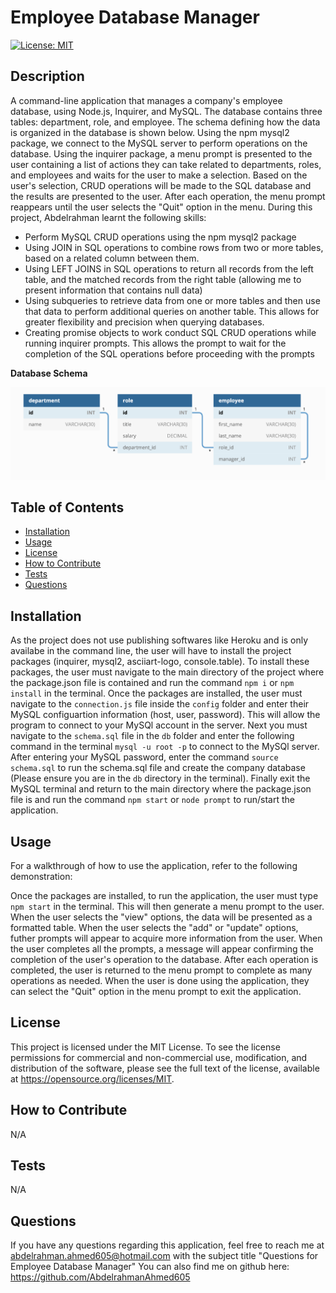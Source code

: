 # Employee Database Manager

[![License: MIT](https://img.shields.io/badge/License-MIT-yellow.svg)](https://opensource.org/licenses/MIT)

## Description

A command-line application that manages a company's employee database, using Node.js, Inquirer, and MySQL. The database contains three tables: department, role, and employee. The schema defining how the data is organized in the database is shown below. Using the npm mysql2 package, we connect to the MySQL server to perform operations on the database. Using the inquirer package, a menu prompt is presented to the user containing a list of actions they can take related to departments, roles, and employees and waits for the user to make a selection. Based on the user's selection, CRUD operations will be made to the SQL database and the results are presented to the user. After each operation, the menu prompt reappears until the user selects the "Quit" option in the menu. During this project, Abdelrahman learnt the following skills:
- Perform MySQL CRUD operations using the npm mysql2 package
- Using JOIN in SQL operations to combine rows from two or more tables, based on a related column between them.
- Using LEFT JOINS in SQL operations to return all records from the left table, and the matched records from the right table (allowing me to present information that contains null data)
- Using subqueries to retrieve data from one or more tables and then use that data to perform additional queries on another table. This allows for greater flexibility and precision when querying databases.
- Creating promise objects to work conduct SQL CRUD operations while running inquirer prompts. This allows the prompt to wait for the completion of the SQL operations before proceeding with the prompts

**Database Schema**

![Schema of Database showing how data is organized](/assets/schema.png)

## Table of Contents

- [Installation](#installation)
- [Usage](#usage)
- [License](#license)
- [How to Contribute](#how-to-contribute)
- [Tests](#tests)
- [Questions](#questions)

## Installation

As the project does not use publishing softwares like Heroku and is only availabe in the command line, the user will have to install the project packages (inquirer, mysql2, asciiart-logo, console.table). To install these packages, the user must navigate to the main directory of the project where the package.json file is contained and run the command `npm i` or `npm install` in the terminal. Once the packages are installed, the user must navigate to the `connection.js` file inside the `config` folder and enter their MySQL configuartion information (host, user, password). This will allow the program to connect to your MySQl account in the server. Next you must navigate to the `schema.sql` file in the `db` folder and enter the following command in the terminal `mysql -u root -p` to connect to the MySQl server. After entering your MySQL password, enter the command `source schema.sql` to run the schema.sql file and create the company database (Please ensure you are in the `db` directory in the terminal). Finally exit the MySQL terminal and return to the main directory where the package.json file is and run the command `npm start` or `node prompt` to run/start the application.

## Usage

For a walkthrough of how to use the application, refer to the following demonstration: 

Once the packages are installed, to run the application, the user must type `npm start` in the terminal. This will then generate a menu prompt to the user. When the user selects the "view" options, the data will be presented as a formatted table. When the user selects the "add" or "update" options, futher prompts will appear to acquire more information from the user. When the user completes all the prompts, a message will appear confirming the completion of the user's operation to the database. After each operation is completed, the user is returned to the menu prompt to complete as many operations as needed. When the user is done using the application, they can select the "Quit" option in the menu prompt to exit the application.

## License

This project is licensed under the MIT License. To see the license permissions for commercial and non-commercial use, modification, and distribution of the software, please see the full text of the license, available at https://opensource.org/licenses/MIT.

## How to Contribute

N/A

## Tests

N/A

## Questions

If you have any questions regarding this application, feel free to reach me at abdelrahman.ahmed605@hotmail.com with the subject title "Questions for Employee Database Manager"
You can also find me on github here: https://github.com/AbdelrahmanAhmed605


